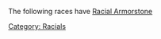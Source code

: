 The following races have [Racial
Armorstone](Racial_Armorstone "wikilink")

[Category: Racials](Category:_Racials "wikilink")
